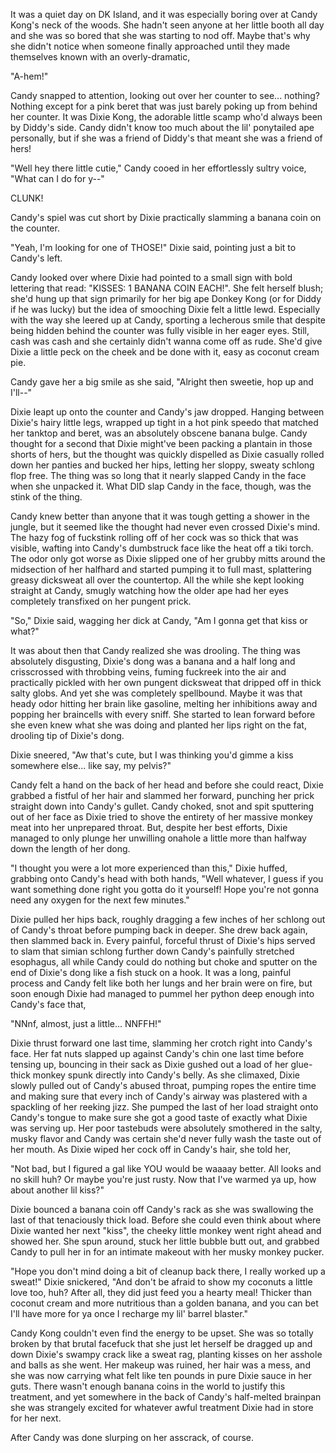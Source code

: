 It was a quiet day on DK Island, and it was especially boring over at Candy Kong's neck of the woods. She hadn't seen anyone at her little booth all day and she was so bored that she was starting to nod off. Maybe that's why she didn't notice when someone finally approached until they made themselves known with an overly-dramatic,

"A-hem!"

Candy snapped to attention, looking out over her counter to see... nothing? Nothing except for a pink beret that was just barely poking up from behind her counter. It was Dixie Kong, the adorable little scamp who'd always been by Diddy's side. Candy didn't know too much about the lil' ponytailed ape personally, but if she was a friend of Diddy's that meant she was a friend of hers!

"Well hey there little cutie," Candy cooed in her effortlessly sultry voice, "What can I do for y--"

CLUNK!

Candy's spiel was cut short by Dixie practically slamming a banana coin on the counter.

"Yeah, I'm looking for one of THOSE!" Dixie said, pointing just a bit to Candy's left.

Candy looked over where Dixie had pointed to a small sign with bold lettering that read: "KISSES: 1 BANANA COIN EACH!". She felt herself blush; she'd hung up that sign primarily for her big ape Donkey Kong (or for Diddy if he was lucky) but the idea of smooching Dixie felt a little lewd. Especially with the way she leered up at Candy, sporting a lecherous smile that despite being hidden behind the counter was fully visible in her eager eyes. Still, cash was cash and she certainly didn't wanna come off as rude. She'd give Dixie a little peck on the cheek and be done with it, easy as coconut cream pie.

Candy gave her a big smile as she said, "Alright then sweetie, hop up and I'll--"

Dixie leapt up onto the counter and Candy's jaw dropped. Hanging between Dixie's hairy little legs, wrapped up tight in a hot pink speedo that matched her tanktop and beret, was an absolutely obscene banana bulge. Candy thought for a second that Dixie might've been packing a plantain in those shorts of hers, but the thought was quickly dispelled as Dixie casually rolled down her panties and bucked her hips, letting her sloppy, sweaty schlong flop free. The thing was so long that it nearly slapped Candy in the face when she unpacked it. What DID slap Candy in the face, though, was the stink of the thing.

Candy knew better than anyone that it was tough getting a shower in the jungle, but it seemed like the thought had never even crossed Dixie's mind. The hazy fog of fuckstink rolling off of her cock was so thick that was visible, wafting into Candy's dumbstruck face like the heat off a tiki torch. The odor only got worse as Dixie slipped one of her grubby mitts around the midsection of her halfhard and started pumping it to full mast, splattering greasy dicksweat all over the countertop. All the while she kept looking straight at Candy, smugly watching how the older ape had her eyes completely transfixed on her pungent prick.

"So," Dixie said, wagging her dick at Candy, "Am I gonna get that kiss or what?"

It was about then that Candy realized she was drooling. The thing was absolutely disgusting, Dixie's dong was a banana and a half long and crisscrossed with throbbing veins, fuming fuckreek into the air and practically pickled with her own pungent dicksweat that dripped off in thick salty globs. And yet she was completely spellbound. Maybe it was that heady odor hitting her brain like gasoline, melting her inhibitions away and popping her braincells with every sniff. She started to lean forward before she even knew what she was doing and planted her lips right on the fat, drooling tip of Dixie's dong.

Dixie sneered, "Aw that's cute, but I was thinking you'd gimme a kiss somewhere else... like say, my pelvis?"

Candy felt a hand on the back of her head and before she could react, Dixie grabbed a fistful of her hair and slammed her forward, punching her prick straight down into Candy's gullet. Candy choked, snot and spit sputtering out of her face as Dixie tried to shove the entirety of her massive monkey meat into her unprepared throat. But, despite her best efforts, Dixie managed to only plunge her unwilling onahole a little more than halfway down the length of her dong.

"I thought you were a lot more experienced than this," Dixie huffed, grabbing onto Candy's head with both hands, "Well whatever, I guess if you want something done right you gotta do it yourself! Hope you're not gonna need any oxygen for the next few minutes."

Dixie pulled her hips back, roughly dragging a few inches of her schlong out of Candy's throat before pumping back in deeper. She drew back again, then slammed back in. Every painful, forceful thrust of Dixie's hips served to slam that simian schlong further down Candy's painfully stretched esophagus, all while Candy could do nothing but choke and sputter on the end of Dixie's dong like a fish stuck on a hook. It was a long, painful process and Candy felt like both her lungs and her brain were on fire, but soon enough Dixie had managed to pummel her python deep enough into Candy's face that,

"NNnf, almost, just a little... NNFFH!"

Dixie thrust forward one last time, slamming her crotch right into Candy's face. Her fat nuts slapped up against Candy's chin one last time before tensing up, bouncing in their sack as Dixie gushed out a load of her glue-thick monkey spunk directly into Candy's belly. As she climaxed, Dixie slowly pulled out of Candy's abused throat, pumping ropes the entire time and making sure that every inch of Candy's airway was plastered with a spackling of her reeking jizz. She pumped the last of her load straight onto Candy's tongue to make sure she got a good taste of exactly what Dixie was serving up. Her poor tastebuds were absolutely smothered in the salty, musky flavor and Candy was certain she'd never fully wash the taste out of her mouth. As Dixie wiped her cock off in Candy's hair, she told her,

"Not bad, but I figured a gal like YOU would be waaaay better. All looks and no skill huh? Or maybe you're just rusty. Now that I've warmed ya up, how about another lil kiss?"

Dixie bounced a banana coin off Candy's rack as she was swallowing the last of that tenaciously thick load. Before she could even think about where Dixie wanted her next "kiss", the cheeky little monkey went right ahead and showed her. She spun around, stuck her little bubble butt out, and grabbed Candy to pull her in for an intimate makeout with her musky monkey pucker.

"Hope you don't mind doing a bit of cleanup back there, I really worked up a sweat!" Dixie snickered, "And don't be afraid to show my coconuts a little love too, huh? After all, they did just feed you a hearty meal! Thicker than coconut cream and more nutritious than a golden banana, and you can bet I'll have more for ya once I recharge my lil' barrel blaster."

Candy Kong couldn't even find the energy to be upset. She was so totally broken by that brutal facefuck that she just let herself be dragged up and down Dixie's swampy crack like a sweat rag, planting kisses on her asshole and balls as she went. Her makeup was ruined, her hair was a mess, and she was now carrying what felt like ten pounds in pure Dixie sauce in her guts. There wasn't enough banana coins in the world to justify this treatment, and yet somewhere in the back of Candy's half-melted brainpan she was strangely excited for whatever awful treatment Dixie had in store for her next.

After Candy was done slurping on her asscrack, of course.